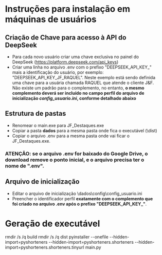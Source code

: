 # Instruções para instalação em máquinas de usuários
## Criação de Chave para acesso à API do DeepSeek
- Para cada novo usuário criar uma chave exclusiva no painel do DeepSeek (https://platform.deepseek.com/api_keys)
- Criar uma linha no arquivo .env com o prefixo "DEEPSEEK_API_KEY_" mais a identificação do usuário, por exemplo: "DEEPSEEK_API_KEY_JF_RAQUEL". Neste exemplo está sendo definida uma chave para a usuária chamada RAQUEL que atende o cliente J&F. Não existe um padrão para o complemento, no entanto, **o mesmo complemento deverá ser incluído no campo perfil do arquivo de inicialização ***config_usuario.ini***, conforme detalhado abaixo**
## Estrutura de pastas
- Renomear o main.exe para JF_Destaques.exe
- Copiar a pasta **dados** para a mesma pasta onde fica o executável (\dist)
- Copiar o arquivo .env para a mesma pasta onde vai ficar o JF_Destaques.exe.
### **ATENÇÃO:** se o arquivo .env for baixado do Google Drive, o download remove o ponto inicial, e o arquivo precisa ter o nome de ".env".
## Arquivo de inicialização
- Editar o arquivo de inicialização \dados\config\config_usuario.ini
- Preencher o identificador perfil **exatamente com o complemento que foi criado no arquivo .env após o prefixo "DEEPSEEK_API_KEY_"**.
# Geração de executável
rmdir /s /q build
rmdir /s /q dist
pyinstaller --onefile --hidden-import=pyshorteners --hidden-import=pyshorteners.shorteners --hidden-import=pyshorteners.shorteners.tinyurl main.py

